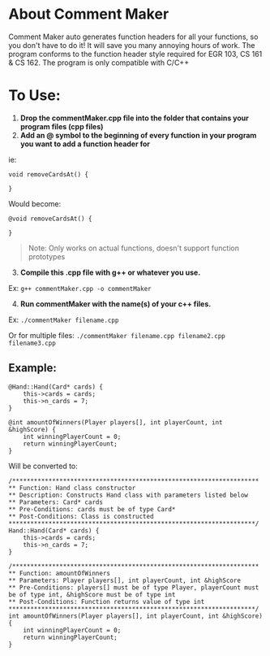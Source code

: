 # About Comment Maker
 Comment Maker auto generates function headers for all your functions, so you don't have to do it! It will save you many annoying hours of work. The program conforms to the function header style required for EGR 103, CS 161 & CS 162. The program is only compatible with C/C++

# To Use:
1. **Drop the commentMaker.cpp file into the folder that contains your program files (cpp files)**
2. **Add an @ symbol to the beginning of every function in your program you want to add a function header for**

ie:
```
void removeCardsAt() {

}
```

Would become:
```
@void removeCardsAt() {

}
```

>Note: Only works on actual functions, doesn't support function prototypes
>

3. **Compile this .cpp file with g++ or whatever you use.**

Ex: ```g++ commentMaker.cpp -o commentMaker```

4. **Run commentMaker with the name(s) of your c++ files.**

Ex: ```./commentMaker filename.cpp```

Or for multiple files: ```./commentMaker filename.cpp filename2.cpp filename3.cpp```

## Example:
```
@Hand::Hand(Card* cards) {
    this->cards = cards;
    this->n_cards = 7;
}

@int amountOfWinners(Player players[], int playerCount, int &highScore) {
    int winningPlayerCount = 0;
    return winningPlayerCount;
}
```
Will be converted to:
```
/********************************************************************
** Function: Hand class constructor
** Description: Constructs Hand class with parameters listed below
** Parameters: Card* cards
** Pre-Conditions: cards must be of type Card*
** Post-Conditions: Class is constructed
********************************************************************/
Hand::Hand(Card* cards) {
    this->cards = cards;
    this->n_cards = 7;
}

/********************************************************************
** Function: amountOfWinners
** Parameters: Player players[], int playerCount, int &highScore
** Pre-Conditions: players[] must be of type Player, playerCount must be of type int, &highScore must be of type int
** Post-Conditions: Function returns value of type int
********************************************************************/
int amountOfWinners(Player players[], int playerCount, int &highScore) {
    int winningPlayerCount = 0;
    return winningPlayerCount;
}
```
